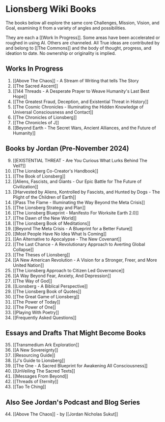 # Lionsberg Wiki Books 

The books below all explore the same core Challenges, Mission, Vision, and Goal, examining it from a variety of angles and possibilities. 

They are each a [[Work In Progress]]. Some areas have been accelerated or roughed in using AI. Others are channeled. All True ideas are contributed by and belong to [[The Commons]] and the body of thought, progress, and ideation to date. No ownership or originality is implied. 

## Works In Progress 

1. [[Above The Chaos]] - A Stream of Writing that tells The Story  
2. [[The Sacred Ascent]]  
3. [[144 Threads - A Desperate Prayer to Weave Humanity's Last Best Hope]]  
4. [[The Greatest Fraud, Deception, and Existential Threat in History]]  
5. [[The Cosmic Chronicles - Illuminating the Hidden Knowledge of Universal Consciousness and Contact]]  
6. [[The Chronicles of Lionsberg]]  
7. [[The Chronicles of J]]  
8. [[Beyond Earth - The Secret Wars, Ancient Alliances, and the Future of Humanity]]    


## Books by Jordan (Pre-November 2024)

9. [[EXISTENTIAL THREAT - Are You Curious What Lurks Behind The Veil?]]  
10. [[The Lionsberg Co-Creator's Handbook]]   
11. [[The Book of Lionsberg]]  
12. [[Aliens, Fascists, and Giants  - Our Epic Battle for The Future of Civilization]]  
13. [[Harvested by Aliens, Kontrolled by Fascists, and Hunted by Dogs - The Plight of the Children of Earth]]   
14. [[Pass The Flame - Illuminating the Way Beyond the Meta Crisis]]  
15. [[The Lionsberg Strategy and Plan]]  
16. [[The Lionsberg Blueprint - Manifesto For Worksite Earth 2.0]]  
17. [[The Dawn of the New World]]  
18. [[The Lionsberg Book of Meditations]]  
19. [[Beyond The Meta Crisis - A Blueprint for a Better Future]]  
20. [[Most People Have No Idea What Is Coming]]  
21. [[An Alternative to Apocalypse - The New Covenant]]  
22. [[The Last Chance - A Revolutionary Approach to Averting Global Collapse]]  
23. [[The Theses of Lionsberg]]  
24. [[A New American Revolution - A Vision for a Stronger, Freer, and More United Nation]]  
25. [[The Lionsberg Approach to Citizen Led Governance]]  
26. [[A Way Beyond Fear, Anxiety, And Depression]]   
27. [[The Way of God]]  
28. [[Lionsberg - A Biblical Perspective]]  
29. [[The Lionsberg Book of Quotes]]  
30. [[The Great Game of Lionsberg]]  
31. [[The Power of Today]]  
32. [[The Power of One]]  
33. [[Playing With Poetry]]  
34. [[Frequently Asked Questions]] 


## Essays and Drafts That Might Become Books 

35. [[Transmedium Ark Exploration]]  
36. [[A New Sovereignty]]  
37. [[Resourcing Guide]]  
38. [[J's Guide to Lionsberg]]  
39. [[The One - A Sacred Blueprint for Awakening All Consciousness]]  
40. [[UnVeiling The Sacred Texts]]  
41. [[Messages From Beyond]]  
42. [[Threads of Eternity]]  
43. [[Tao Te Ching]]    
## Also See Jordan's Podcast and Blog Series 

44. [[Above The Chaos]] - by [[Jordan Nicholas Sukut]]  

